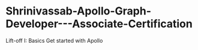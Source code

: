 # Shrinivassab-Apollo-Graph-Developer---Associate-Certification
Lift-off I: Basics Get started with Apollo
